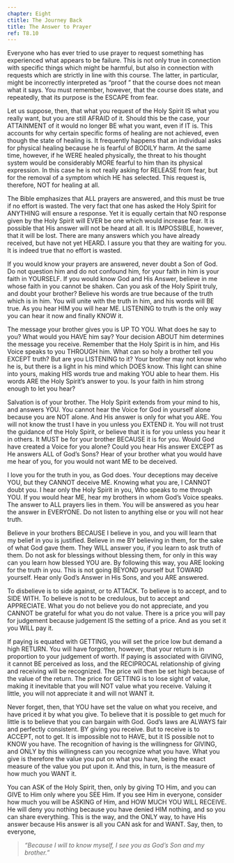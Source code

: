 ```yaml
---
chapter: Eight
ctitle: The Journey Back
title: The Answer to Prayer
ref: T8.10
---
```


Everyone who has ever tried to use prayer to request something has
experienced what appears to be failure. This is not only true in
connection with specific things which might be harmful, but also in
connection with requests which are strictly in line with this course.
The latter, in particular, might be incorrectly interpreted as “proof ”
that the course does not mean what it says. You must remember, however,
that the course does state, and repeatedly, that its purpose is the
ESCAPE from fear.

Let us suppose, then, that what you request of the Holy Spirit IS what
you really want, but you are still AFRAID of it. Should this be the
case, your ATTAINMENT of it would no longer BE what you want, even if IT
is. This accounts for why certain specific forms of healing are not
achieved, even though the state of healing is. It frequently happens
that an individual asks for physical healing because he is fearful of
BODILY harm. At the same time, however, if he WERE healed physically,
the threat to his thought system would be considerably MORE fearful to
him than its physical expression. In this case he is not really asking
for RELEASE from fear, but for the
removal of a symptom which HE has selected. This request is, therefore,
NOT for healing at all.

The Bible emphasizes that ALL prayers are answered, and this must be
true if no effort is wasted. The very fact that one has asked the Holy
Spirit for ANYTHING will ensure a response. Yet it is equally certain
that NO response given by the Holy Spirit will EVER be one which would
increase fear. It is possible that His answer will not be heard at all.
It is IMPOSSIBLE, however, that it will be lost. There are many answers
which you have already received, but have not yet HEARD. I assure you
that they are waiting for you. It is indeed true that no effort is
wasted.

If you would know your prayers are answered, never doubt a Son of God.
Do not question him and do not confound him, for your faith in him is
your faith in YOURSELF. If you would know God and His Answer, believe in
me whose faith in you cannot be shaken. Can you ask of the Holy Spirit
truly, and doubt your brother? Believe his words are true because of the
truth which is in him. You will unite with the truth in him, and his
words will BE true. As you hear HIM you will hear ME. LISTENING to truth
is the only way you can hear it now and finally KNOW it.

The message your brother gives you is UP TO YOU. What does he say to you?
What would you HAVE him say? Your decision ABOUT him determines the
message you receive. Remember that the Holy Spirit is in him, and His
Voice speaks to you THROUGH him. What can so holy a brother tell you
EXCEPT truth? But are you LISTENING to it? Your brother may not know who
he is, but there is a light in his mind which DOES know. This light can
shine into yours, making HIS words true and making YOU able to hear
them. His words ARE the Holy Spirit’s answer to you. Is your faith in
him strong enough to let you hear?

Salvation is of your brother. The Holy Spirit extends from your mind to
his, and answers YOU. You cannot hear the Voice for God in yourself alone
because you are NOT alone. And His answer is only for what you ARE. You
will not know the trust I have in you unless you EXTEND it. You will not
trust the guidance of the Holy Spirit, or believe that it is for you
unless you hear it in others. It MUST be for your brother BECAUSE it is
for you. Would God have created a
Voice for you alone? Could you hear His answer EXCEPT as He answers ALL
of God’s Sons? Hear of your brother what you would have me hear of you,
for you would not want ME to be deceived.

I love you for the truth in you, as God does. Your deceptions may deceive
YOU, but they CANNOT deceive ME. Knowing what you are, I CANNOT doubt
you. I hear only the Holy Spirit in you, Who speaks to me through YOU.
If you would hear ME, hear my brothers in whom God’s Voice speaks. The
answer to ALL prayers lies in them. You will be answered as you hear the
answer in EVERYONE. Do not listen to anything else or you will not hear
truth.

Believe in your brothers BECAUSE I believe in you, and you will learn
that my belief in you is justified. Believe in me BY believing in them,
for the sake of what God gave them. They WILL answer you, if you learn to
ask truth of them. Do not ask for blessings without blessing them, for
only in this way can you learn how blessed YOU are. By following this
way, you ARE looking for the truth in you. This is not going BEYOND
yourself but TOWARD yourself. Hear only God’s Answer in His Sons, and
you ARE answered.

To disbelieve is to side against, or to ATTACK. To believe is to accept,
and to SIDE WITH. To believe is not to be credulous, but to accept and
APPRECIATE. What you do not believe you do not appreciate, and you
CANNOT be grateful for what you do not value. There is a price you will
pay for judgement because judgement IS the setting of a price. And as
you set it you WILL pay it.

If paying is equated with GETTING, you will set the price low but demand
a high RETURN. You will have forgotten, however, that your return is in
proportion to your judgement of worth. If paying is associated with
GIVING, it cannot BE perceived as loss, and the RECIPROCAL relationship
of giving and receiving will be recognized. The price will then be set
high because of the value of the return. The price for GETTING is to
lose sight of value, making it inevitable that you will NOT value what
you receive. Valuing it little, you will not appreciate it and will not
WANT it.

Never forget, then, that YOU have set the value on what you receive, and
have priced it by what you give. To believe that it is possible to get
much for little is to believe that you can bargain with God. God’s laws
are ALWAYS fair and perfectly consistent. BY giving
you receive. But to receive is to ACCEPT, not to get. It is impossible
not to HAVE, but it IS possible not to KNOW you have. The recognition of
having is the willingness for GIVING, and ONLY by this willingness can
you recognize what you have. What you give is therefore the value you
put on what you have, being the exact measure of the value you put upon
it. And this, in turn, is the measure of how much you WANT it.

You can ASK of the Holy Spirit, then, only by giving TO Him, and you can
GIVE to Him only where you SEE Him. If you see Him in everyone, consider
how much you will be ASKING of Him, and HOW MUCH YOU WILL RECEIVE. He
will deny you nothing because you have denied HIM nothing, and so you
can share everything. This is the way, and the ONLY way, to have His
answer because His answer is all you CAN ask for and WANT. Say, then, to
everyone,

> *“Because I will to know myself, I see you as God’s Son and my
> brother.”*

